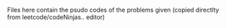Files here contain the psudo codes of the problems given (copied directlty from leetcode/codeNinjas.. editor)
